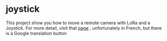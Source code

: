 # joystick
This project show you how to move a remote camera with LoRa and a Joystick.
For more detail, visit that [page](http://smart-idea.io/un-joystick-pour-orienter-un-objet-avec-lora-1/) , unfortunately in French, but there is a Google translation button
